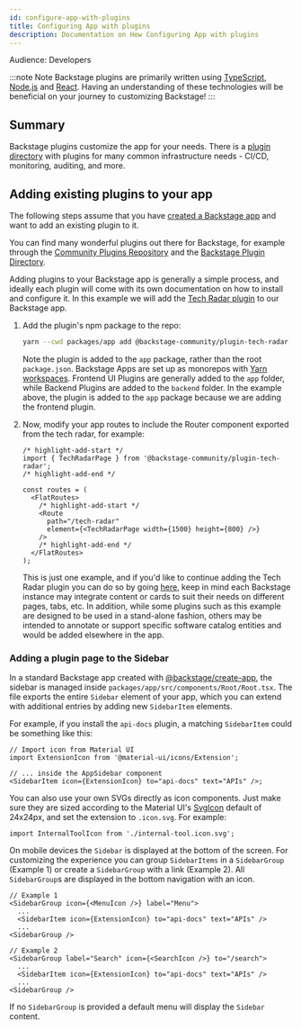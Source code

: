 ```yaml
---
id: configure-app-with-plugins
title: Configuring App with plugins
description: Documentation on How Configuring App with plugins
---
```


Audience: Developers

:::note Note
Backstage plugins are primarily written using [TypeScript](https://www.typescriptlang.org), [Node.js](https://nodejs.org) and [React](https://reactjs.org). Having an understanding of these technologies will be beneficial on your journey to customizing Backstage!
:::

## Summary

Backstage plugins customize the app for your needs. There is a
[plugin directory](https://backstage.io/plugins) with plugins for many common
infrastructure needs - CI/CD, monitoring, auditing, and more.

## Adding existing plugins to your app

The following steps assume that you have
[created a Backstage app](./index.md) and want to add an existing plugin
to it.

You can find many wonderful plugins out there for Backstage, for example through the [Community Plugins Repository](https://github.com/backstage/community-plugins) and the [Backstage Plugin Directory](https://backstage.io/plugins).

Adding plugins to your Backstage app is generally a simple process, and ideally each plugin will come with its own documentation on how to install and configure it. In this example we will add the [Tech Radar plugin](https://github.com/backstage/community-plugins/tree/main/workspaces/tech-radar/plugins/tech-radar) to our Backstage app.

1. Add the plugin's npm package to the repo:

   ```bash title="From your Backstage root directory"
   yarn --cwd packages/app add @backstage-community/plugin-tech-radar
   ```

   Note the plugin is added to the `app` package, rather than the root
   `package.json`. Backstage Apps are set up as monorepos with
   [Yarn workspaces](https://classic.yarnpkg.com/en/docs/workspaces/). Frontend UI Plugins are generally added to the `app` folder, while Backend Plugins are added to the `backend` folder. In the example above, the plugin is added to the `app` package because we are adding the frontend plugin.

2. Now, modify your app routes to include the Router component exported from the tech radar, for example:

   ```tsx title="packages/app/src/App.tsx"
   /* highlight-add-start */
   import { TechRadarPage } from '@backstage-community/plugin-tech-radar';
   /* highlight-add-end */

   const routes = (
     <FlatRoutes>
       /* highlight-add-start */
       <Route
         path="/tech-radar"
         element={<TechRadarPage width={1500} height={800} />}
       />
       /* highlight-add-end */
     </FlatRoutes>
   );
   ```

   This is just one example, and if you'd like to continue adding the Tech Radar plugin you can do so by going [here](https://github.com/backstage/community-plugins/tree/main/workspaces/tech-radar/plugins/tech-radar), keep in mind each Backstage instance may integrate content or
   cards to suit their needs on different pages, tabs, etc. In addition, while some
   plugins such as this example are designed to be used in a stand-alone fashion,
   others may be intended to annotate or support specific software catalog entities
   and would be added elsewhere in the app.

### Adding a plugin page to the Sidebar

In a standard Backstage app created with
[@backstage/create-app](./index.md), the sidebar is managed inside
`packages/app/src/components/Root/Root.tsx`. The file exports the entire
`Sidebar` element of your app, which you can extend with additional entries by
adding new `SidebarItem` elements.

For example, if you install the `api-docs` plugin, a matching `SidebarItem`
could be something like this:

```tsx title="packages/app/src/components/Root/Root.tsx"
// Import icon from Material UI
import ExtensionIcon from '@material-ui/icons/Extension';

// ... inside the AppSidebar component
<SidebarItem icon={ExtensionIcon} to="api-docs" text="APIs" />;
```

You can also use your own SVGs directly as icon components. Just make sure they
are sized according to the Material UI's
[SvgIcon](https://material-ui.com/api/svg-icon/) default of 24x24px, and set the
extension to `.icon.svg`. For example:

```tsx
import InternalToolIcon from './internal-tool.icon.svg';
```

On mobile devices the `Sidebar` is displayed at the bottom of the screen. For
customizing the experience you can group `SidebarItems` in a `SidebarGroup`
(Example 1) or create a `SidebarGroup` with a link (Example 2). All
`SidebarGroup`s are displayed in the bottom navigation with an icon.

```tsx
// Example 1
<SidebarGroup icon={<MenuIcon />} label="Menu">
  ...
  <SidebarItem icon={ExtensionIcon} to="api-docs" text="APIs" />
  ...
<SidebarGroup />
```

```tsx
// Example 2
<SidebarGroup label="Search" icon={<SearchIcon />} to="/search">
  ...
  <SidebarItem icon={ExtensionIcon} to="api-docs" text="APIs" />
  ...
<SidebarGroup />
```

If no `SidebarGroup` is provided a default menu will display the `Sidebar`
content.
